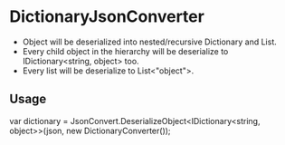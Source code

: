 ﻿# DictionaryJsonConverter

- Object will be deserialized into nested/recursive Dictionary and List.
- Every child object in the hierarchy will be deserialize to IDictionary<string, object> too.
- Every list will be deserialize to List<"object">.

## Usage

var dictionary = JsonConvert.DeserializeObject<IDictionary<string, object>>(json, new DictionaryConverter());
